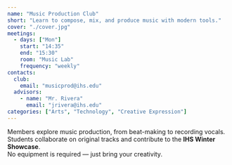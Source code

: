```yaml
---
name: "Music Production Club"
short: "Learn to compose, mix, and produce music with modern tools."
cover: "./cover.jpg"
meetings:
  - days: ["Mon"]
    start: "14:35"
    end: "15:30"
    room: "Music Lab"
    frequency: "weekly"
contacts:
  club:
    email: "musicprod@ihs.edu"
  advisors:
    - name: "Mr. Rivera"
      email: "jrivera@ihs.edu"
categories: ["Arts", "Technology", "Creative Expression"]
---
```


Members explore music production, from beat-making to recording vocals.  
Students collaborate on original tracks and contribute to the **IHS Winter Showcase**.  
No equipment is required — just bring your creativity.
